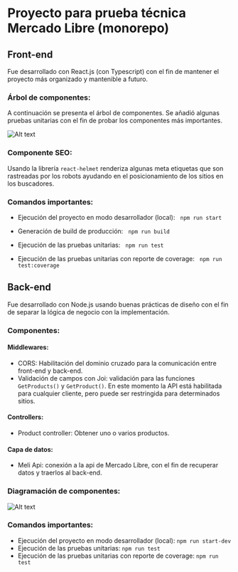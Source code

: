 # Proyecto para prueba técnica Mercado Libre (monorepo)

## Front-end

Fue desarrollado con React.js (con Typescript) con el fin de mantener el proyecto más organizado y mantenible a futuro.

### Árbol de componentes:

A continuación se presenta el árbol de componentes. Se añadió algunas pruebas unitarias con el fin de probar los componentes más importantes.

![Alt text](https://firebasestorage.googleapis.com/v0/b/meli-test-d4f08.appspot.com/o/Diagrama%20de%20componentes%20en%20React.png?alt=media&token=a8bd09f8-9f90-4a36-a27a-0cf495225bef "Title")

### Componente SEO:

Usando la librería `react-helmet` renderiza algunas meta etiquetas que son rastreadas por los robots ayudando en el posicionamiento de los sitios en los buscadores.

### Comandos importantes:

- Ejecución del proyecto en modo desarrollador (local):
    `npm run start`

- Generación de build de producción:
    `npm run build`

- Ejecución de las pruebas unitarias:
    `npm run test`
- Ejecución de las pruebas unitarias con reporte de coverage:
    `npm run test:coverage`

## Back-end

Fue desarrollado con Node.js usando buenas prácticas de diseño con el fin de separar la lógica de negocio con la implementación.

### Componentes:

#### Middlewares:

- CORS: Habilitación del dominio cruzado para la comunicación entre front-end y back-end.
- Validación de campos con Joi: validación para las funciones `GetProducts()` y `GetProduct()`. En este momento la API está habilitada para cualquier cliente, pero puede ser restringida para determinados sitios.

#### Controllers:

- Product controller: Obtener uno o varios productos.

#### Capa de datos:

- Meli Api: conexión a la api de Mercado Libre, con el fin de recuperar datos y traerlos al back-end.

### Diagramación de componentes:

![Alt text](https://firebasestorage.googleapis.com/v0/b/meli-test-d4f08.appspot.com/o/Diagrama%20de%20API.png?alt=media&token=8f91e2d3-cf8d-4718-92ea-354f02b90cc2 "Title")

### Comandos importantes:

- Ejecución del proyecto en modo desarrollador (local): `npm run start-dev`
- Ejecución de las pruebas unitarias: `npm run test`
- Ejecución de las pruebas unitarias con reporte de coverage: `npm run test`
